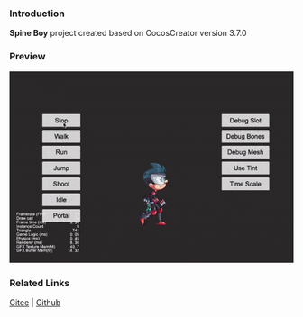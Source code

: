 ### Introduction

**Spine Boy** project created based on CocosCreator version 3.7.0 

### Preview
![image](../../../gif/202203/2022030226.gif)

### Related Links
[Gitee](https://gitee.com/mirrors_cocos-creator/test-cases-3d/tree/v3.0/assets/cases/spine) | [Github](https://github.com/cocos-creator/test-cases-3d/tree/v3.0/assets/cases/spine)
